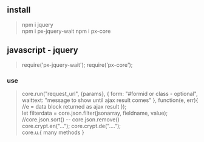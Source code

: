 
## install
> npm i jquery <br>
> npm i px-jquery-wait
> npm i px-core

## javascript - jquery
> require('px-jquery-wait');
> require('px-core');

### use
> core.run("request_url", {params}, { form: "#formid or class - optional",  waittext: "message to show until ajax result comes" }, function(e, err){ //e = data block returned as ajax result }); <br>
> let filterdata = core.json.filter(jsonarray, fieldname, value);  //core.json.sort() -- core.json.remove() <br>
> core.crypt.en("..."); core.crypt.de("...."); <br>
> core.u.{ many methods } <br>
